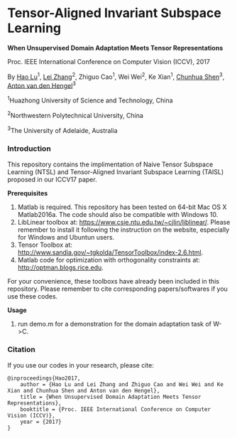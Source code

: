 # Tensor-Aligned Invariant Subspace Learning
**When Unsupervised Domain Adaptation Meets Tensor Representations**

Proc. IEEE International Conference on Computer Vision (ICCV), 2017

By [Hao Lu](https://sites.google.com/site/poppinace/)<sup>1</sup>, [Lei Zhang](https://sites.google.com/site/leizhanghyperspectral/)<sup>2</sup>, Zhiguo Cao<sup>1</sup>, Wei Wei<sup>2</sup>, Ke Xian<sup>1</sup>, [Chunhua Shen](http://cs.adelaide.edu.au/~chhshen/)<sup>3</sup>, [Anton van den Hengel](https://cs.adelaide.edu.au/~hengel/)<sup>3</sup>

<sup>1</sup>Huazhong University of Science and Technology, China

<sup>2</sup>Northwestern Polytechnical University, China

<sup>3</sup>The University of Adelaide, Australia


### Introduction

This repository contains the implimentation of Naive Tensor Subspace Learning (NTSL) and Tensor-Aligned Invariant Subspace Learning (TAISL) proposed in our ICCV17 paper.

**Prerequisites**
1. Matlab is required. This repository has been tested on 64-bit Mac OS X Matlab2016a. The code should also be compatible with Windows 10.
2. LibLinear toolbox at: https://www.csie.ntu.edu.tw/~cjlin/liblinear/. Please remember to install it following the instruction on the website, especially for Windows and Ubuntun users.
3. Tensor Toolbox at: http://www.sandia.gov/~tgkolda/TensorToolbox/index-2.6.html.
4. Matlab code for optimization with orthogonality constraints at: http://optman.blogs.rice.edu.

For your convenience, these toolboxs have already been included in this repository. Please remember to cite corresponding papers/softwares if you use these codes.

**Usage**
1. run demo.m for a demonstration for the domain adaptation task of W->C.

### Citation

If you use our codes in your research, please cite:

	@inproceedings{Hao2017,
		author = {Hao Lu and Lei Zhang and Zhiguo Cao and Wei Wei and Ke Xian and Chunhua Shen and Anton van den Hengel},
		title = {When Unsupervised Domain Adaptation Meets Tensor Representations},
		booktitle = {Proc. IEEE International Conference on Computer Vision (ICCV)},
		year = {2017}
	}
